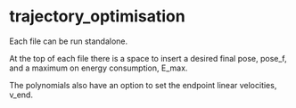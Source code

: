 # trajectory_optimisation

Each file can be run standalone.

At the top of each file there is a space to insert a desired final pose, pose_f, and a maximum on energy consumption, E_max.

The polynomials also have an option to set the endpoint linear velocities, v_end.
